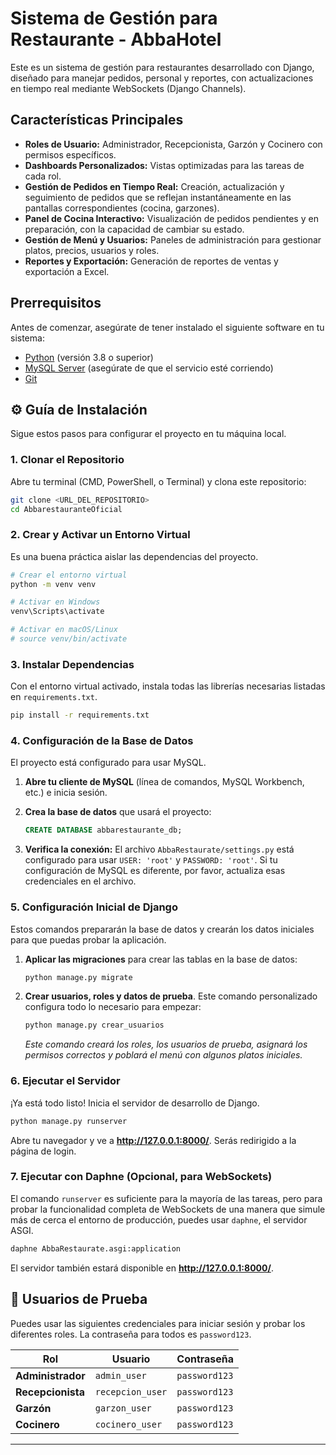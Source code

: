 # Sistema de Gestión para Restaurante - AbbaHotel

Este es un sistema de gestión para restaurantes desarrollado con Django, diseñado para manejar pedidos, personal y reportes, con actualizaciones en tiempo real mediante WebSockets (Django Channels).

## Características Principales

*   **Roles de Usuario:** Administrador, Recepcionista, Garzón y Cocinero con permisos específicos.
*   **Dashboards Personalizados:** Vistas optimizadas para las tareas de cada rol.
*   **Gestión de Pedidos en Tiempo Real:** Creación, actualización y seguimiento de pedidos que se reflejan instantáneamente en las pantallas correspondientes (cocina, garzones).
*   **Panel de Cocina Interactivo:** Visualización de pedidos pendientes y en preparación, con la capacidad de cambiar su estado.
*   **Gestión de Menú y Usuarios:** Paneles de administración para gestionar platos, precios, usuarios y roles.
*   **Reportes y Exportación:** Generación de reportes de ventas y exportación a Excel.

## Prerrequisitos

Antes de comenzar, asegúrate de tener instalado el siguiente software en tu sistema:

*   [Python](https://www.python.org/downloads/) (versión 3.8 o superior)
*   [MySQL Server](https://dev.mysql.com/downloads/mysql/) (asegúrate de que el servicio esté corriendo)
*   [Git](https://git-scm.com/downloads/)

## ⚙️ Guía de Instalación

Sigue estos pasos para configurar el proyecto en tu máquina local.

### 1. Clonar el Repositorio

Abre tu terminal (CMD, PowerShell, o Terminal) y clona este repositorio:

```bash
git clone <URL_DEL_REPOSITORIO>
cd AbbarestauranteOficial
```

### 2. Crear y Activar un Entorno Virtual

Es una buena práctica aislar las dependencias del proyecto.

```bash
# Crear el entorno virtual
python -m venv venv

# Activar en Windows
venv\Scripts\activate

# Activar en macOS/Linux
# source venv/bin/activate
```

### 3. Instalar Dependencias

Con el entorno virtual activado, instala todas las librerías necesarias listadas en `requirements.txt`.

```bash
pip install -r requirements.txt
```

### 4. Configuración de la Base de Datos

El proyecto está configurado para usar MySQL.

1.  **Abre tu cliente de MySQL** (línea de comandos, MySQL Workbench, etc.) e inicia sesión.
2.  **Crea la base de datos** que usará el proyecto:

    ```sql
    CREATE DATABASE abbarestaurante_db;
    ```

3.  **Verifica la conexión:** El archivo `AbbaRestaurate/settings.py` está configurado para usar `USER: 'root'` y `PASSWORD: 'root'`. Si tu configuración de MySQL es diferente, por favor, actualiza esas credenciales en el archivo.

### 5. Configuración Inicial de Django

Estos comandos prepararán la base de datos y crearán los datos iniciales para que puedas probar la aplicación.

1.  **Aplicar las migraciones** para crear las tablas en la base de datos:

    ```bash
    python manage.py migrate
    ```

2.  **Crear usuarios, roles y datos de prueba**. Este comando personalizado configura todo lo necesario para empezar:

    ```bash
    python manage.py crear_usuarios
    ```
    *Este comando creará los roles, los usuarios de prueba, asignará los permisos correctos y poblará el menú con algunos platos iniciales.*

### 6. Ejecutar el Servidor

¡Ya está todo listo! Inicia el servidor de desarrollo de Django.

```bash
python manage.py runserver
```

Abre tu navegador y ve a **http://127.0.0.1:8000/**. Serás redirigido a la página de login.

### 7. Ejecutar con Daphne (Opcional, para WebSockets)

El comando `runserver` es suficiente para la mayoría de las tareas, pero para probar la funcionalidad completa de WebSockets de una manera que simule más de cerca el entorno de producción, puedes usar `daphne`, el servidor ASGI.

```bash
daphne AbbaRestaurate.asgi:application
```

El servidor también estará disponible en **http://127.0.0.1:8000/**.

## 🔑 Usuarios de Prueba

Puedes usar las siguientes credenciales para iniciar sesión y probar los diferentes roles. La contraseña para todos es `password123`.

| Rol             | Usuario          | Contraseña    |
|-----------------|------------------|---------------|
| **Administrador** | `admin_user`     | `password123` |
| **Recepcionista** | `recepcion_user` | `password123` |
| **Garzón**        | `garzon_user`    | `password123` |
| **Cocinero**      | `cocinero_user`  | `password123` |

---